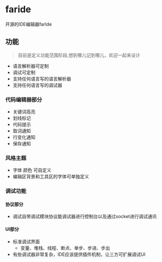 # faride
开源的IDE编辑器farIde

## 功能
> 目前是定义功能范围阶段,想到哪儿记到哪儿，欢迎一起来设计
* 语言解析器可定制
* 调试可定制
* 支持任何语言写的语言解析器
* 支持任何语言写的调试器

### 代码编辑器部分
- 关键词高亮
- 划线标记
- 代码提示
- 取词通知
- 行变化通知
- 保存通知

### 风格主题
- 字体  颜色 可自定义
- 编辑区背景和工具区的字体可单独定义

### 调试功能
#### 协议部分
- 调试自带调试模块协议能调试器进行控制台以及通过socket进行调试通讯
#### UI部分
- 标准调试界面
  - 变量、堆栈、线程、断点、单步、步进、步出 
- 有些调试器非常复杂，IDE应该提供插件机制，让三方可扩展调试UI

